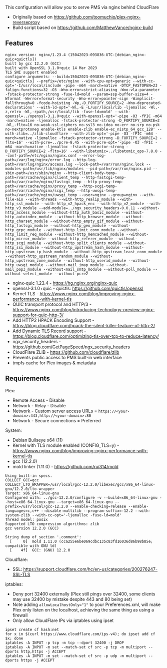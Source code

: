 This configuration will allow you to serve PMS via nginx behind CloudFlare

 * Originally based on https://github.com/toomuchio/plex-nginx-reverseproxy
 * Build script based on https://github.com/MatthewVance/nginx-build

## Features

```
nginx version: nginx/1.23.4 (15042023-093836-UTC-[debian_nginx-quic+quictls])
built by gcc 12.2.0 (GCC)
built with OpenSSL 3.1.0+quic 14 Mar 2023
TLS SNI support enabled
configure arguments: --build=15042023-093836-UTC-[debian_nginx-quic+quictls] --prefix=/etc/nginx --with-cpu-opt=generic --with-cc-opt='-I/usr/local/include -pipe -m64 -march=native -DTCP_FASTOPEN=23 -falign-functions=32 -O3 -Wno-error=strict-aliasing -Wno-vla-parameter -fstack-protector-strong -fuse-ld=mold --param=ssp-buffer-size=4 -Wformat -Werror=format-security -Wno-error=pointer-sign -Wimplicit-fallthrough=0 -fcode-hoisting -Wp,-D_FORTIFY_SOURCE=2 -Wno-deprecated-declarations' --with-ld-opt='-Wl,-E -L/usr/local/lib -ljemalloc -Wl,-z,relro -Wl,-rpath,/usr/local/lib -fuse-ld=mold' --with-openssl=../openssl-3.1.0+quic --with-openssl-opt='-pipe -O3 -fPIC -m64 -march=native -ljemalloc -fstack-protector-strong -D_FORTIFY_SOURCE=2 -Wl,-flto=16 no-weak-ssl-ciphers no-ssl3 no-idea no-err no-srp no-psk no-nextprotoneg enable-ktls enable-zlib enable-ec_nistp_64_gcc_128' --with-zlib=../zlib-cloudflare --with-zlib-opt='-pipe -O3 -fPIC -m64 -march=native -ljemalloc -fstack-protector-strong -D_FORTIFY_SOURCE=2 -flto=16' --with-pcre=../pcre-8.45 --with-pcre-opt='-pipe -O3 -fPIC -m64 -march=native -ljemalloc -fstack-protector-strong -D_FORTIFY_SOURCE=2 -flto=16' --with-libatomic=../libatomic_ops-7.8.0 --conf-path=/etc/nginx/nginx.conf --error-log-path=/var/log/nginx/error.log --http-log-path=/var/log/nginx/access.log --lock-path=/var/run/nginx.lock --modules-path=/usr/lib/nginx/modules --pid-path=/var/run/nginx.pid --sbin-path=/usr/sbin/nginx --http-client-body-temp-path=/var/cache/nginx/client_temp --http-fastcgi-temp-path=/var/cache/nginx/fastcgi_temp --http-proxy-temp-path=/var/cache/nginx/proxy_temp --http-scgi-temp-path=/var/cache/nginx/scgi_temp --http-uwsgi-temp-path=/var/cache/nginx/uwsgi_temp --user=nginx --group=nginx --with-file-aio --with-threads --with-http_realip_module --with-http_ssl_module --with-http_v2_hpack_enc --with-http_v2_module --with-http_v3_module --add-module=../ngx_security_headers-0.0.11 --without-http_access_module --without-http_auth_basic_module --without-http_autoindex_module --without-http_browser_module --without-http_charset_module --without-http_empty_gif_module --without-http_fastcgi_module --without-http_geo_module --without-http_grpc_module --without-http_limit_conn_module --without-http_limit_req_module --without-http_memcached_module --without-http_mirror_module --without-http_referer_module --without-http_scgi_module --without-http_split_clients_module --without-http_ssi_module --without-http_upstream_hash_module --without-http_upstream_ip_hash_module --without-http_upstream_least_conn_module --without-http_upstream_random_module --without-http_upstream_zone_module --without-http_userid_module --without-http_uwsgi_module --without-mail_imap_module --without-mail_pop3_module --without-mail_smtp_module --without-poll_module --without-select_module --without-pcre2
```

* nginx-quic 1.23.4 - https://hg.nginx.org/nginx-quic
* openssl-3.1.0+quic - quictls: https://github.com/quictls/openssl
* Kernel TLS - https://www.nginx.com/blog/improving-nginx-performance-with-kernel-tls
* QUIC transport protocol and HTTP/3 - https://www.nginx.com/blog/introducing-technology-preview-nginx-support-for-quic-http-3/
* Add HTTP2 HPACK Encoding Support - https://blog.cloudflare.com/hpack-the-silent-killer-feature-of-http-2/
* Add Dynamic TLS Record support - https://blog.cloudflare.com/optimizing-tls-over-tcp-to-reduce-latency/
* ngx_security_headers - https://github.com/GetPageSpeed/ngx_security_headers
* CloudFlare ZLIB - https://github.com/cloudflare/zlib
* Prevents public access to PMS built-in web interface
* tmpfs cache for Plex images & metadata
 
## Requirements
 
Plex:
* Remote Access - Disable
* Network - Relay - Disable
* Network - Custom server access URLs = `https://<your-domain>:443,http://<your-domain>:80`
* Network - Secure connections = Preferred

System: 
* Debian Bullseye x64 (11)
* Kernel with TLS module enabled (CONFIG_TLS=y) - https://www.nginx.com/blog/improving-nginx-performance-with-kernel-tls
* gcc (12.2.0)
* mold linker (1.11.0) - https://github.com/rui314/mold

```
Using built-in specs.
COLLECT_GCC=gcc
COLLECT_LTO_WRAPPER=/usr/local/gcc-12.2.0/libexec/gcc/x86_64-linux-gnu/12.2.0/lto-wrapper
Target: x86_64-linux-gnu
Configured with: ../gcc-12.2.0/configure -v --build=x86_64-linux-gnu --host=x86_64-linux-gnu --target=x86_64-linux-gnu --prefix=/usr/local/gcc-12.2.0 --enable-checking=release --enable-languages=c,c++ --disable-multilib --program-suffix=-12.2 --with-system-zlib --with-cc-opt='-ljemalloc -fuse-ld=mold'
Thread model: posix
Supported LTO compression algorithms: zlib
gcc version 12.2.0 (GCC)
```

```
String dump of section '.comment':
  [     0]  mold 1.11.0 (cca255e6be069cdbc135c83fd16036d86b98b85e; compatible with GNU ld)
  [    4f]  GCC: (GNU) 12.2.0
```

Cloudflare:
* SSL: https://support.cloudflare.com/hc/en-us/categories/200276247-SSL-TLS

iptables:
* Deny port 32400 externally (Plex still pings over 32400, some clients may use 32400 by mistake despite 443 and 80 being set)
* Note adding `allowLocalhostOnly="1"` to your Preferences.xml, will make Plex only listen on the localhost, achieving the same thing as using a firewall
* Only allow CloudFlare IPs via iptables using ipset

```
ipset create cf hash:net
for x in $(curl https://www.cloudflare.com/ips-v4); do ipset add cf $x; done
iptables -A INPUT -p tcp -m tcp --dport 32400 -j DROP
iptables -A INPUT -m set --match-set cf src -p tcp -m multiport --dports http,https -j ACCEPT
iptables -A INPUT -m set --match-set cf src -p udp -m multiport --dports https -j ACCEPT
```
